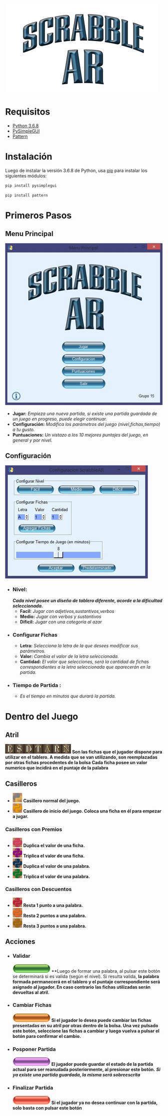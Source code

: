 ![](/img/LOGO.png)
# Requisitos
* [Python 3.6.8](https://www.python.org/downloads/release/python-368/)
* [PySimpleGUI](https://github.com/PySimpleGUI)
* [Pattern](https://github.com/clips/pattern)
# Instalación
Luego de instalar la versión 3.6.8 de Python, usa [pip](https://pip.pypa.io/en/stable/) para instalar los siguientes módulos:
```bash
pip install pysimplegui
```
```bash
pip install pattern
```
# Primeros Pasos

## Menu Principal
![](/img/Menu.JPG)
 * **Jugar:** *Empieza una nueva partida, si existe una partida guardada de un juego en progreso, puede elegir continuar.*
 * **Configuración:** *Modifica los parámetros del juego (nivel,fichas,tiempo) a tu gusto.*
 * **Puntuaciones:** *Un vistazo a los 10 mejores puntajes del juego, en general y por nivel.*

## Configuración
![](/img/Config.JPG)
* ### Nivel:
  ***Cada nivel posee un diseño de tablero diferente, acorde a la dificultad seleccionada.***
  * **Facil:** *Jugar con adjetivos,sustantivos,verbos*
  * **Medio:** *Jugar con verbos y sustantivos*
  * **Dificil:** *Jugar con una categoría al azar*
* ### Configurar Fichas  
  * **Letra:** *Selecciona la letra de la que desees modificar sus parámetros.*
  * **Valor:** *Cambia el valor de la letra seleccionada.*
  * **Cantidad:** *El valor que selecciones, será la cantidad de fichas correspondientes a la letra seleccionada que aparecerán en la partida.*
* ### Tiempo de Partida : 
  * *Es el tiempo en minutos que durará la partida.*
  
# Dentro del Juego
  
 ## Atril
![](/letras/E.png)![](/letras/S.png)![](/letras/D.png)![](/letras/T.png)![](/letras/A.png)![](/letras/R.png)![](/letras/N.png)
**Son las fichas que el jugador dispone para utilizar en el tablero. A medida que se van utilizando, son reemplazadas por otras fichas procedentes de la bolsa**
**Cada ficha posee un valor numerico que incidirá en el puntaje de la palabra**
 ## Casilleros
  * ![](/img/N.png) **Casillero normal del juego.**
  * ![](/img/IN.png) **Casillero de inicio del juego. Coloca una ficha en él para empezar a jugar.**
 ### Casilleros con Premios
  * ![](/img/DL.png) **Duplica el valor de una ficha.**
  * ![](/img/TL.png) **Triplica el valor de una ficha.**
  * ![](/img/DP.png) **Duplica el valor de una palabra.**
  * ![](/img/TP.png) **Triplica el valor de una palabra.**
 ### Casilleros con Descuentos
  * ![](/img/P1.png) **Resta 1 punto a una palabra.**
  * ![](/img/P2.png) **Resta 2 puntos a una palabra.** 
  * ![](/img/P3.png) **Resta 3 puntos a una palabra.**
 ## Acciones
  * ### Validar
    ![](/img/VAL.png)
    **Luego de formar una palabra, al pulsar este botón se determinará si es valida (según el nivel). Si resulta valida,
    **la palabra formada permanecerá en el tablero y el puntaje correspondiente será asignado al jugador. En caso contrario**
    **las fichas utilizadas serán devueltas al atril.**
  * ### Cambiar Fichas
    ![](/img/CF.png)
    **Si el jugador lo desea puede cambiar las fichas presentadas en su atril por otras dentro de la bolsa. Una vez pulsado**
    **este botón, seleccione las fichas a cambiar y luego vuelva a pulsar el botón para confirmar el cambio.**
  * ### Posponer Partida
    ![](/img/POS.png)
    **El jugador puede guardar el estado de la partida actual para ser reanudada posteriormente, al presionar este botón.**
    ***Si ya existe una partida guardada, la misma será sobreescrita***
  * ### Finalizar Partida
    ![](/img/FIN.png)
    **Si el jugador ya no desea continuar con la partida, solo basta con pulsar este botón**
    
